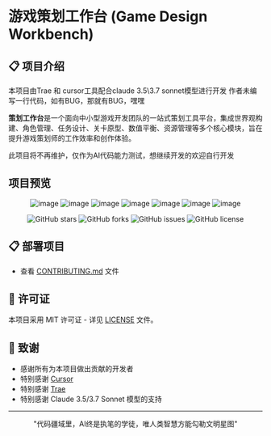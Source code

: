 # 游戏策划工作台 (Game Design Workbench)

## 📋 项目介绍
本项目由Trae 和 cursor工具配合claude 3.5\3.7 sonnet模型进行开发
作者未编写一行代码，如有BUG，那就有BUG，嘿嘿

**策划工作台**是一个面向中小型游戏开发团队的一站式策划工具平台，集成世界观构建、角色管理、任务设计、关卡原型、数值平衡、资源管理等多个核心模块，旨在提升游戏策划师的工作效率和创作体验。

此项目将不再维护，仅作为AI代码能力测试，想继续开发的欢迎自行开发

## 项目预览
<div align="center">
  
![image](https://github.com/user-attachments/assets/3c6044e0-b13f-498f-8edb-5b6b7039d142)
![image](https://github.com/user-attachments/assets/d8dcad50-1a29-4a4b-aadb-f0ac3237ec22)
![image](https://github.com/user-attachments/assets/e71882e9-311f-44ed-9ed1-a8274154b279)
![image](https://github.com/user-attachments/assets/d9e81818-e208-4179-98e5-d974e0d16537)
![image](https://github.com/user-attachments/assets/f78725b3-2d21-413e-ab27-e75aa54100fd)
![image](https://github.com/user-attachments/assets/a07d95d4-3392-485d-91af-354569024225)
![image](https://github.com/user-attachments/assets/04a71cb8-0627-4b05-8c21-e6f2e6bb2e51)

</div>

<div align="center">
  
  ![GitHub stars](https://img.shields.io/github/stars/yourusername/game-design-workbench?style=social)
  ![GitHub forks](https://img.shields.io/github/forks/yourusername/game-design-workbench?style=social)
  ![GitHub issues](https://img.shields.io/github/issues/yourusername/game-design-workbench)
  ![GitHub license](https://img.shields.io/github/license/yourusername/game-design-workbench)
  
</div>

## 📋 部署项目
- 查看 [CONTRIBUTING.md](CONTRIBUTING.md) 文件

## 📄 许可证

本项目采用 MIT 许可证 - 详见 [LICENSE](LICENSE) 文件。

## 🙏 致谢

- 感谢所有为本项目做出贡献的开发者
- 特别感谢 [Cursor](https://cursor.sh/)
- 特别感谢 [Trae](https://www.trae.ai/)
- 特别感谢 Claude 3.5/3.7 Sonnet 模型的支持
---

<p align="center">
  "代码疆域里，AI终是执笔的学徒，唯人类智慧方能勾勒文明星图"
</p>
